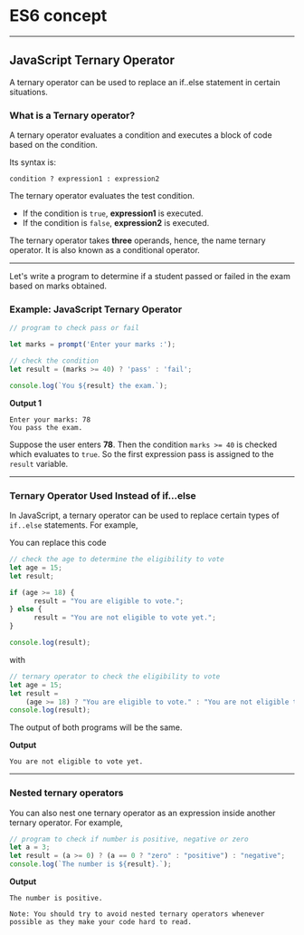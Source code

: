 # ES6 concept
---
## JavaScript Ternary Operator

A ternary operator can be used to replace an if..else statement in certain situations.

### What is a Ternary operator?

A ternary operator evaluates a condition and executes a block of code based on the condition.

Its syntax is:

```
condition ? expression1 : expression2
```
The ternary operator evaluates the test condition.

- If the condition is ```true```, **expression1** is executed.
- If the condition is ```false```, **expression2** is executed.

The ternary operator takes **three** operands, hence, the name ternary operator. It is also known as a conditional operator.

---

Let's write a program to determine if a student passed or failed in the exam based on marks obtained.

### Example: JavaScript Ternary Operator

```js
// program to check pass or fail

let marks = prompt('Enter your marks :');

// check the condition
let result = (marks >= 40) ? 'pass' : 'fail';

console.log(`You ${result} the exam.`);
```

**Output 1**

```
Enter your marks: 78
You pass the exam.
```

Suppose the user enters **78**. Then the condition ```marks >= 40``` is checked which evaluates to ```true```. So the first expression pass is assigned to the ```result``` variable.

---

### Ternary Operator Used Instead of if...else

In JavaScript, a ternary operator can be used to replace certain types of ```if..else``` statements. For example,

You can replace this code

```js
// check the age to determine the eligibility to vote
let age = 15;
let result;

if (age >= 18) {
      result = "You are eligible to vote.";
} else {
      result = "You are not eligible to vote yet.";
}

console.log(result);
```

with

```js
// ternary operator to check the eligibility to vote
let age = 15;
let result =
    (age >= 18) ? "You are eligible to vote." : "You are not eligible to vote yet";
console.log(result);
```

The output of both programs will be the same.

**Output**

```
You are not eligible to vote yet.
```

---

### Nested ternary operators

You can also nest one ternary operator as an expression inside another ternary operator. For example,

```js
// program to check if number is positive, negative or zero
let a = 3;
let result = (a >= 0) ? (a == 0 ? "zero" : "positive") : "negative";
console.log(`The number is ${result}.`);
```

**Output**

```
The number is positive.
```

```
Note: You should try to avoid nested ternary operators whenever possible as they make your code hard to read.
```











